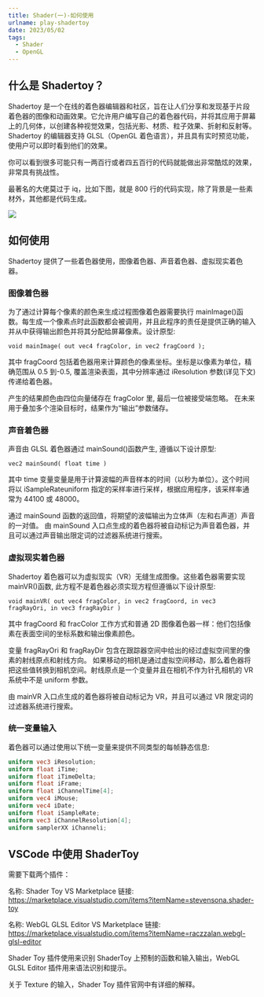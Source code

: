```yaml
---
title: Shader(一)-如何使用
urlname: play-shadertoy
date: 2023/05/02
tags:
  - Shader
  - OpenGL
---
```


## 什么是 Shadertoy？

Shadertoy 是一个在线的着色器编辑器和社区，旨在让人们分享和发现基于片段着色器的图像和动画效果。它允许用户编写自己的着色器代码，并将其应用于屏幕上的几何体，以创建各种视觉效果，包括光影、材质、粒子效果、折射和反射等。Shadertoy 的编辑器支持 GLSL（OpenGL 着色语言），并且具有实时预览功能，使用户可以即时看到他们的效果。

你可以看到很多可能只有一两百行或者四五百行的代码就能做出非常酷炫的效果，非常具有挑战性。

最著名的大佬莫过于 iq，比如下图，就是 800 行的代码实现，除了背景是一些素材外，其他都是代码生成。

![](images/opengl/shadertoy_demo.png)

## 如何使用

Shadertoy 提供了一些着色器使用，图像着色器、声音着色器、虚拟现实着色器。

### 图像着色器

为了通过计算每个像素的颜色来生成过程图像着色器需要执行 mainImage()函数。每生成一个像素点时此函数都会被调用，并且此程序的责任是提供正确的输入并从中获得输出颜色并将其分配给屏幕像素。设计原型:

`void mainImage( out vec4 fragColor, in vec2 fragCoord );`

其中 fragCoord 包括着色器用来计算颜色的像素坐标。坐标是以像素为单位，精确范围从 0.5 到-0.5, 覆盖渲染表面，其中分辨率通过 iResolution 参数(详见下文)传递给着色器。

产生的结果颜色由四位向量储存在 fragColor 里, 最后一位被接受端忽略。 在未来用于叠加多个渲染目标时，结果作为“输出”参数储存。

### 声音着色器

声音由 GLSL 着色器通过 mainSound()函数产生, 遵循以下设计原型:

`vec2 mainSound( float time )`

其中 time 变量变量是用于计算波幅的声音样本的时间（以秒为单位）。这个时间将以 iSampleRateuniform 指定的采样率进行采样，根据应用程序，该采样率通常为 44100 或 48000。

通过 mainSound 函数的返回值，将期望的波幅输出为立体声（左和右声道）声音的一对值。
由 mainSound 入口点生成的着色器将被自动标记为声音着色器，并且可以通过声音输出限定词的过滤器系统进行搜索。

### 虚拟现实着色器

Shadertoy 着色器可以为虚拟现实（VR）无缝生成图像。这些着色器需要实现 mainVR()函数, 此方程不是着色器必须实现方程但遵循以下设计原型:

`void mainVR( out vec4 fragColor, in vec2 fragCoord, in vec3 fragRayOri, in vec3 fragRayDir )`

其中 fragCoord 和 fracColor 工作方式和普通 2D 图像着色器一样：他们包括像素在表面空间的坐标系数和输出像素颜色。

变量 fragRayOri 和 fragRayDir 包含在跟踪器空间中给出的经过虚拟空间里的像素的射线原点和射线方向。 如果移动的相机是通过虚拟空间移动，那么着色器将把这些值转换到相机空间。射线原点是一个变量并且在相机不作为针孔相机的 VR 系统中不是 uniform 参数。

由 mainVR 入口点生成的着色器将被自动标记为 VR，并且可以通过 VR 限定词的过滤器系统进行搜索。

### 统一变量输入

着色器可以通过使用以下统一变量来提供不同类型的每帧静态信息:

```glsl
uniform vec3 iResolution;
uniform float iTime;
uniform float iTimeDelta;
uniform float iFrame;
uniform float iChannelTime[4];
uniform vec4 iMouse;
uniform vec4 iDate;
uniform float iSampleRate;
uniform vec3 iChannelResolution[4];
uniform samplerXX iChanneli;
```

## VSCode 中使用 ShaderToy

需要下载两个插件：

名称: Shader Toy
VS Marketplace 链接: https://marketplace.visualstudio.com/items?itemName=stevensona.shader-toy

名称: WebGL GLSL Editor
VS Marketplace 链接: https://marketplace.visualstudio.com/items?itemName=raczzalan.webgl-glsl-editor

Shader Toy 插件使用来识别 ShaderToy 上预制的函数和输入输出，WebGL GLSL Editor 插件用来语法识别和提示。

关于 Texture 的输入，Shader Toy 插件官网中有详细的解释。
